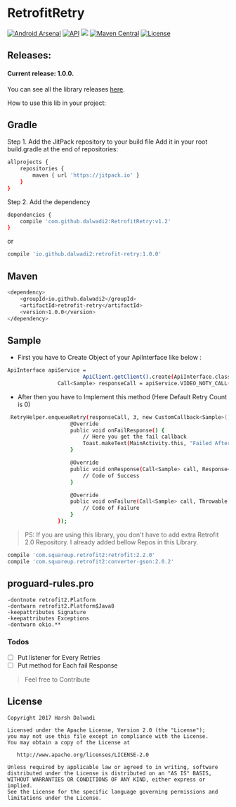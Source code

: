 # RetrofitRetry

[![Android Arsenal](https://img.shields.io/badge/Android%20Arsenal-RetrofitRetry-blue.svg?style=flat)](https://android-arsenal.com/details/1/5739)
[![API](https://img.shields.io/badge/API-14%2B-orange.svg?style=flat)](https://android-arsenal.com/api?level=14)
[![](https://jitpack.io/v/dalwadi2/RetrofitRetry.svg)](https://jitpack.io/#dalwadi2/RetrofitRetry/v1.1)
[![Maven Central](https://maven-badges.herokuapp.com/maven-central/io.github.dalwadi2/retrofit-retry/badge.svg)](https://maven-badges.herokuapp.com/maven-central/io.github.dalwadi2/retrofit-retry)
[![License](https://img.shields.io/badge/license-Apache%202-4EB1BA.svg)](https://www.apache.org/licenses/LICENSE-2.0.html)

## Releases:

#### Current release: 1.0.0.

You can see all the library releases [here](https://github.com/dalwadi2/RetrofitRetry/releases).

How to use this lib in your project: 
## Gradle
Step 1. Add the JitPack repository to your build file
Add it in your root build.gradle at the end of repositories:
```sh
allprojects {
	repositories {
		maven { url 'https://jitpack.io' }
	}
}
```

Step 2. Add the dependency
```sh
dependencies {
	compile 'com.github.dalwadi2:RetrofitRetry:v1.2'
}
```
or

```sh
compile 'io.github.dalwadi2:retrofit-retry:1.0.0'
```
## Maven
```sh
<dependency>
    <groupId>io.github.dalwadi2</groupId>
    <artifactId>retrofit-retry</artifactId>
    <version>1.0.0</version>
</dependency>
```
## Sample

- First you have to Create Object of your ApiInterface like below : 
```sh
ApiInterface apiService =
                        ApiClient.getClient().create(ApiInterface.class);
                Call<Sample> responseCall = apiService.VIDEO_NOTY_CALL();
```
- After then you have to Implement this method (Here Default Retry Count is 0)
```sh
 RetryHelper.enqueueRetry(responseCall, 3, new CustomCallback<Sample>() {
                    @Override
                    public void onFailResponse() {
                        // Here you get the fail callback
                        Toast.makeText(MainActivity.this, "Failed After Retry", Toast.LENGTH_SHORT).show();
                    }

                    @Override
                    public void onResponse(Call<Sample> call, Response<Sample> response) {
                        // Code of Success
                    }

                    @Override
                    public void onFailure(Call<Sample> call, Throwable t) {
                        // Code of Failure
                    }
                });
```
> PS: If you are using this library, you don't have to add extra Retrofit 2.0 Repository.
I already added bellow Repos in this Library.
```sh
compile 'com.squareup.retrofit2:retrofit:2.2.0'
compile 'com.squareup.retrofit2:converter-gson:2.0.2'
```
## proguard-rules.pro
```
-dontnote retrofit2.Platform
-dontwarn retrofit2.Platform$Java8
-keepattributes Signature
-keepattributes Exceptions
-dontwarn okio.**
```
### Todos

* [ ] Put listener for Every Retries
* [ ] Put method for Each fail Response

> Feel free to Contribute

## License

    Copyright 2017 Harsh Dalwadi

    Licensed under the Apache License, Version 2.0 (the "License");
    you may not use this file except in compliance with the License.
    You may obtain a copy of the License at

       http://www.apache.org/licenses/LICENSE-2.0

    Unless required by applicable law or agreed to in writing, software
    distributed under the License is distributed on an "AS IS" BASIS,
    WITHOUT WARRANTIES OR CONDITIONS OF ANY KIND, either express or implied.
    See the License for the specific language governing permissions and
    limitations under the License.
